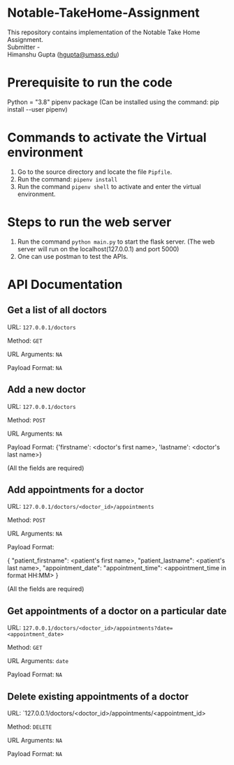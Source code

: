 # Notable-TakeHome-Assignment

This repository contains implementation of the Notable Take Home Assignment. <br>
Submitter - <br>
Himanshu Gupta (hgupta@umass.edu) <br>

# Prerequisite to run the code
Python = "3.8"
pipenv package (Can be installed using the command: pip install --user pipenv)

# Commands to activate the Virtual environment
1. Go to the source directory and locate the file `Pipfile`.
2. Run the command: `pipenv install`
3. Run the command `pipenv shell` to activate and enter the virtual environment.

# Steps to run the web server
1. Run the command `python main.py` to start the flask server. 
(The web server will run on the localhost(127.0.0.1) and port 5000)
2. One can use postman to test the APIs.

# API Documentation

## Get a list of all doctors
URL: `127.0.0.1/doctors`

Method: `GET`

URL Arguments: `NA` 

Payload Format: `NA`

## Add a new doctor
URL: `127.0.0.1/doctors`

Method: `POST`

URL Arguments: `NA` 

Payload Format: {'firstname': <doctor's first name>, 'lastname': <doctor's last name>}

(All the fields are required)

## Add appointments for a doctor
URL: `127.0.0.1/doctors/<doctor_id>/appointments`

Method: `POST`

URL Arguments: `NA` 

Payload Format:

{
    "patient_firstname": <patient's first name>,
    "patient_lastname": <patient's last name>,
    "appointment_date": <appointment date in format YYYY:MM:DD>
    "appointment_time": <appointment_time in format HH:MM>
}
    
(All the fields are required)

## Get appointments of a doctor on a particular date
URL: `127.0.0.1/doctors/<doctor_id>/appointments?date=<appointment_date>`
    
Method: `GET`
    
URL Arguments: `date` 
    
Payload Format: `NA`
    

## Delete existing appointments of a doctor
URL: `127.0.0.1/doctors/<doctor_id>/appointments/<appointment_id>
    
Method: `DELETE`
    
URL Arguments: `NA`
    
Payload Format: `NA`
